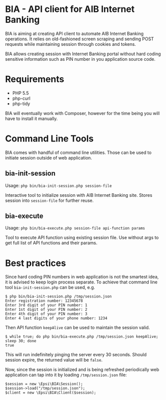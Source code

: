 BIA - API client for AIB Internet Banking
============================================================

BIA is aiming at creating API client to automate AIB Internet Banking operations.
It relies on old-fashioned screen scraping and sending POST requests while
maintaining session through cookies and tokens.

BIA allows creating session with Internet Banking portal without
hard coding sensitive information such as PIN number in you application source code.

Requirements
============

* PHP 5.5
* php-curl
* php-tidy

BIA will eventually work with Composer, however for the time being you will have to
install it manually.

Command Line Tools
==================

BIA comes with handful of command line utilities. Those can be used to initiate
session outside of web application.

bia-init-session
----------------

Usage: ``php bin/bia-init-session.php session-file``

Interactive tool to initialize session with AIB Internet Banking site.
Stores session into `session-file` for further reuse.

bia-execute
-----------

Usage: ``php bin/bia-execute.php session-file api-function params``

Tool to execute API function using existing session file.
Use without args to get full list of API functions and their params.

Best practices
==============

Since hard coding PIN numbers in web application is not the smartest idea,
it is advised to keep login process separate. To achieve that command line
tool `bia-init-session.php` can be used, e.g.

	$ php bin/bia-init-session.php /tmp/session.json
	Enter registration number: 12345678
	Enter 3rd digit of your PIN number: 1
	Enter 1st digit of your PIN number: 2
	Enter 4th digit of your PIN number: 3
	Enter 4 last digits of your phone number: 1234

Then API function `keepAlive` can be used to maintain the session valid.

	$ while true; do php bin/bia-execute.php /tmp/session.json keepAlive; sleep 30; done
	true

This will run indefinitely pinging the server every 30 seconds.
Should session expire, the returned value will be `false`.

Now, since the session is initialized and is being refreshed periodically
web application can tap into it by loading `/tmp/session.json` file:

	$session = new \Epsi\BIA\Session();
	$session->load("/tmp/session.json");
	$client = new \Epsi\BIA\Client($session);
